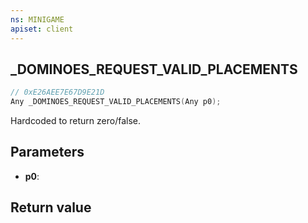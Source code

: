 ```yaml
---
ns: MINIGAME
apiset: client
---
```

## _DOMINOES_REQUEST_VALID_PLACEMENTS

```c
// 0xE26AEE7E67D9E21D
Any _DOMINOES_REQUEST_VALID_PLACEMENTS(Any p0);
```

Hardcoded to return zero/false.

## Parameters
* **p0**:

## Return value